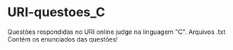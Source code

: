 # URI-questoes_C
Questões respondidas no URI online judge na linguagem "C".
Arquivos .txt Contém os enunciados das questões!
